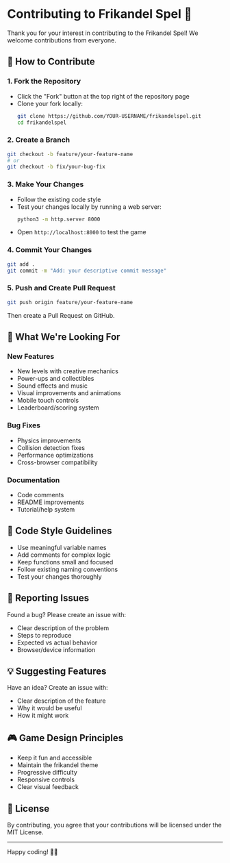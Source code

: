 # Contributing to Frikandel Spel 🌭

Thank you for your interest in contributing to the Frikandel Spel! We welcome contributions from everyone.

## 🚀 How to Contribute

### 1. Fork the Repository
- Click the "Fork" button at the top right of the repository page
- Clone your fork locally:
  ```bash
  git clone https://github.com/YOUR-USERNAME/frikandelspel.git
  cd frikandelspel
  ```

### 2. Create a Branch
```bash
git checkout -b feature/your-feature-name
# or
git checkout -b fix/your-bug-fix
```

### 3. Make Your Changes
- Follow the existing code style
- Test your changes locally by running a web server:
  ```bash
  python3 -m http.server 8000
  ```
- Open `http://localhost:8000` to test the game

### 4. Commit Your Changes
```bash
git add .
git commit -m "Add: your descriptive commit message"
```

### 5. Push and Create Pull Request
```bash
git push origin feature/your-feature-name
```
Then create a Pull Request on GitHub.

## 🎯 What We're Looking For

### New Features
- New levels with creative mechanics
- Power-ups and collectibles
- Sound effects and music
- Visual improvements and animations
- Mobile touch controls
- Leaderboard/scoring system

### Bug Fixes
- Physics improvements
- Collision detection fixes
- Performance optimizations
- Cross-browser compatibility

### Documentation
- Code comments
- README improvements
- Tutorial/help system

## 📝 Code Style Guidelines

- Use meaningful variable names
- Add comments for complex logic
- Keep functions small and focused
- Follow existing naming conventions
- Test your changes thoroughly

## 🐛 Reporting Issues

Found a bug? Please create an issue with:
- Clear description of the problem
- Steps to reproduce
- Expected vs actual behavior
- Browser/device information

## 💡 Suggesting Features

Have an idea? Create an issue with:
- Clear description of the feature
- Why it would be useful
- How it might work

## 🎮 Game Design Principles

- Keep it fun and accessible
- Maintain the frikandel theme
- Progressive difficulty
- Responsive controls
- Clear visual feedback

## 📄 License

By contributing, you agree that your contributions will be licensed under the MIT License.

---

Happy coding! 🌭✨
